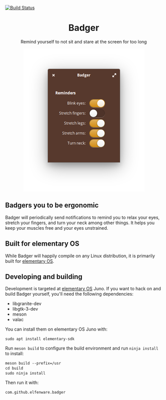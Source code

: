 [![Build Status](https://travis-ci.org/elfenware/badger.svg?branch=master)](https://travis-ci.org/elfenware/badger)

<h1 align="center">Badger</h1>
<p align="center">Remind yourself to not sit and stare at the screen for too long</p>

<p align="center">
    <img src="data/window-screenshot.png" alt="Screenshot">
</p>


## Badgers you to be ergonomic

Badger will periodically send notifications to remind you to relax your eyes,
stretch your fingers, and turn your neck among other things. It helps you keep
your muscles free and your eyes unstrained.


## Built for elementary OS

While Badger will happily compile on any Linux distribution, it is primarily
built for [elementary OS].


## Developing and building

Development is targeted at [elementary OS] Juno. If you want to hack on and
build Badger yourself, you'll need the following dependencies:

* libgranite-dev
* libgtk-3-dev
* meson
* valac

You can install them on elementary OS Juno with:

```shell
sudo apt install elementary-sdk
```

Run `meson build` to configure the build environment and run `ninja install`
to install:

```shell
meson build --prefix=/usr
cd build
sudo ninja install
```

Then run it with:

```shell
com.github.elfenware.badger
```

[elementary OS]: https://elementary.io
